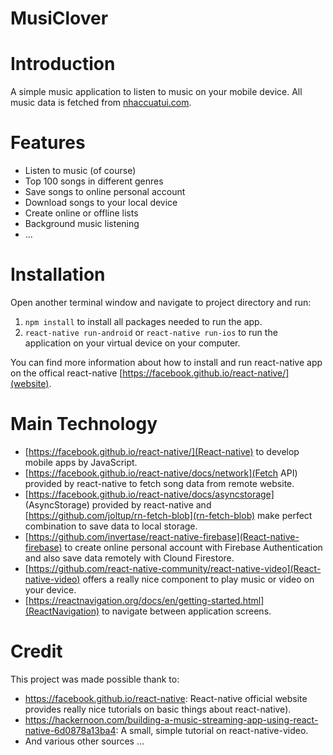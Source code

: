 # MusiClover

# Introduction
A simple music application to listen to music on your mobile device.
All music data is fetched from [nhaccuatui.com](nhaccuatui.com).

# Features
* Listen to music (of course)
* Top 100 songs in different genres
* Save songs to online personal account
* Download songs to your local device
* Create online or offline lists
* Background music listening
* ...

# Installation
Open another terminal window and navigate to project directory and run:
1. `npm install` to install all packages needed to run the app.
2. `react-native run-android` or `react-native run-ios` to run the application on your virtual device on your computer.

You can find more information about how to install and run react-native app on the offical react-native [https://facebook.github.io/react-native/](website).

# Main Technology
* [https://facebook.github.io/react-native/](React-native) to develop mobile apps by JavaScript. 
* [https://facebook.github.io/react-native/docs/network](Fetch API) provided by react-native to fetch song data from remote website.
* [https://facebook.github.io/react-native/docs/asyncstorage] (AsyncStorage) provided by react-native and [https://github.com/joltup/rn-fetch-blob](rn-fetch-blob) make perfect combination to save data to local storage.
* [https://github.com/invertase/react-native-firebase](React-native-firebase) to create online personal account with Firebase Authentication and also save data remotely with Clound Firestore.
* [https://github.com/react-native-community/react-native-video](React-native-video) offers a really nice component to play music or video on your device.
* [https://reactnavigation.org/docs/en/getting-started.html](ReactNavigation) to navigate between application screens.

# Credit 
This project was made possible thank to:
* https://facebook.github.io/react-native: React-native official website provides really nice tutorials on basic things about react-native).
* https://hackernoon.com/building-a-music-streaming-app-using-react-native-6d0878a13ba4: A small, simple tutorial on react-native-video.
* And various other sources ...
